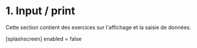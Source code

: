 # 1. Input / print

Cette section contient des exercices sur l'affichage et la saisie de données.

<py-config>
    [splashscreen]
        enabled = false
</py-config>